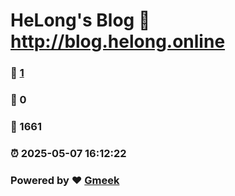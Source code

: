 # HeLong's Blog :link: http://blog.helong.online 
### :page_facing_up: [1](http://blog.helong.online/tag.html) 
### :speech_balloon: 0 
### :hibiscus: 1661 
### :alarm_clock: 2025-05-07 16:12:22 
### Powered by :heart: [Gmeek](https://github.com/Meekdai/Gmeek)
